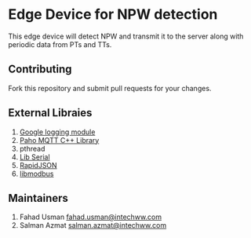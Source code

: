 # Edge Device for NPW detection
This edge device will detect NPW and transmit it to the server along with periodic data from PTs and TTs.

## Contributing
Fork this repository and submit pull requests for your changes.

## External Libraies
1. [Google logging module](https://github.com/google/glog.git)
2. [Paho MQTT C++ Library](https://github.com/eclipse/paho.mqtt.cpp) 
3. pthread
4. [Lib Serial](https://github.com/crayzeewulf/libserial/)
5. [RapidJSON](https://github.com/Tencent/rapidjson.git)
6. [libmodbus](https://github.com/stephane/libmodbus)

## Maintainers
1. Fahad Usman <fahad.usman@intechww.com>
2. Salman Azmat <salman.azmat@intechww.com>

